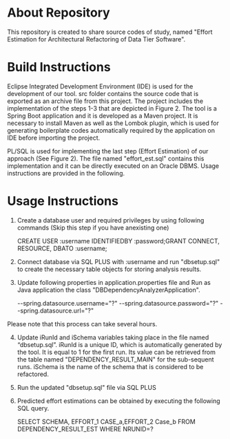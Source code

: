  # About Repository
 
 This repository is created to share source codes of study, named "Effort Estimation for Architectural Refactoring of Data Tier Software".
 
 # Build Instructions
 
Eclipse Integrated Development Environment (IDE) is used for the development of our tool. src folder contains the source code that is exported as an archive file from this project. The project includes the implementation of the steps 1-3 that are depicted in Figure 2. The tool is a Spring Boot application and it is developed as a Maven project. 
It is necessary to install Maven as well as the Lombok plugin, which is used for generating boilerplate codes automatically required by the application on IDE before importing the project.

PL/SQL is used for implementing the last step (Effort Estimation) of our approach (See Figure 2). The file named "effort_est.sql" contains this implementation and it can be directly executed on an Oracle DBMS. Usage instructions are provided in the following.

# Usage Instructions

1)  Create a database user and required privileges by using following  commands  (Skip  this  step  if  you  have  anexisting one)

    CREATE USER :username IDENTIFIEDBY :password;GRANT CONNECT, RESOURCE, DBATO :username;
    
2)  Connect  database  via  SQL  PLUS  with  :username  and run "dbsetup.sql" to create the necessary table objects for storing analysis results.

3)  Update following properties in application.properties file and Run as Java application the class "DBDependencyAnalyzerApplication".
  
    --spring.datasource.username="?" 
    --spring.datasource.password="?" 
    --spring.datasource.url="?"
  
  Please note that this process can take several hours.
  
4)  Update iRunId and iSchema variables taking place in the file named “dbsetup.sql”. iRunId is a unique ID, which is  automatically  generated  by  the  tool.  It  is  equal  to  1 for the first run. Its value can be retrieved from the table named "DEPENDENCY_RESULT_MAIN" for the sub-sequent runs. iSchema is the name of the schema that is considered to be refactored.

5)  Run the updated "dbsetup.sql" file via SQL PLUS

6)    Predicted effort estimations can be obtained by executing the following SQL query.

      SELECT SCHEMA, EFFORT_1 CASE_a,EFFORT_2 Case_b FROM DEPENDENCY_RESULT_EST WHERE NRUNID=?
 
 
